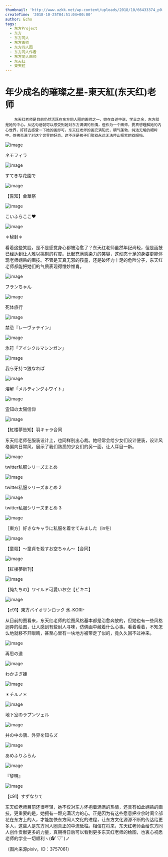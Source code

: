```yaml
---
thumbnail: 'http://www.uzkk.net/wp-content/uploads/2018/10/66433374_p0-825x510.jpg'
createTime: '2018-10-25T04:51:04+00:00'
author: Echo
tags:
  - 东方Project
  - 东方
  - 东方同人
  - 东方画师
  - 东方同人图
  - 东方同人作者
  - 东方同人画师
  - 东天红
  - 東天紅
---
```


# 年少成名的璀璨之星-東天紅(东天红)老师

		东天红老师是目前仍然活跃在东方同人圈的画师之一，她在自述中说，学业之余，东方就是她的中心。从这句话就可以感受到她对东方满满的热情，但作为一个画师，要真想理解她的内心世界，好好去感受一下她的画即可。东天红老师的画充满阳光，朝气蓬勃，纯洁无垢的眼眸中，仿佛充满了对这个世界的好奇，这不正是孩子们那双永远无法停止探索的双眼吗。

![image](http://www.uzkk.net/wp-content/uploads/2018/10/68321417_p0-1024x725.jpg)

ネモフィラ

![image](http://www.uzkk.net/wp-content/uploads/2018/10/66433374_p0-1024x851.jpg)

すてきな花園で

![image](http://www.uzkk.net/wp-content/uploads/2018/10/68514036_p0-1024x707.jpg)

【告知】金華祭

![image](http://www.uzkk.net/wp-content/uploads/2018/10/68915710_p0-1024x732.jpg)

こいふらここ♥

![image](http://www.uzkk.net/wp-content/uploads/2018/10/62045296_p0-732x1024.jpg)

＊秘封＊

看着这些笑脸，是不是感觉身心都被治愈了？东天红老师虽然年纪尚轻，但是画技已经达到让人难以挑剔的程度。比起充满感染力的笑容，这动态十足的身姿更能体现老师娴熟的画技。不管是天真无邪的孩童，还是破坏力十足的危险分子，东天红老师都能把她们的气质表现得惟妙惟肖。

![image](http://www.uzkk.net/wp-content/uploads/2018/10/34472028_p0.jpg)

フランちゃん

![image](http://www.uzkk.net/wp-content/uploads/2018/10/32154481_p0-1024x1024.jpg)

死体旅行

![image](http://www.uzkk.net/wp-content/uploads/2018/10/35456221_p0-751x1024.png)

禁忌『レーヴァテイン』

![image](http://www.uzkk.net/wp-content/uploads/2018/10/51640369_p0-726x1024.jpg)

氷符「アイシクルマシンガン」

![image](http://www.uzkk.net/wp-content/uploads/2018/10/64893078_p0-1024x639.jpg)

我ら牙持つ狼なれば

![image](http://www.uzkk.net/wp-content/uploads/2018/10/54007352_p0-731x1024.jpg)

溶解「メルティングホワイト」

![image](http://www.uzkk.net/wp-content/uploads/2018/10/31388880-1024x692.png)

霊知の太陽信仰

![image](http://www.uzkk.net/wp-content/uploads/2018/10/65465035_p0-1024x674.jpg)

【紅楼夢告知】羽キャラ合同

东天红老师在服装设计上，也同样别出心裁。她经常会给少女们设计便装，设计风格偏向日常风，展示了我们熟悉的少女们的另一面，让人耳目一新。

![image](http://www.uzkk.net/wp-content/uploads/2018/10/51690448_p0-1024x676.jpg)

twitter私服シリーズまとめ

![image](http://www.uzkk.net/wp-content/uploads/2018/10/58577284_p0-1024x669.jpg)

twitter私服シリーズまとめ 2

![image](http://www.uzkk.net/wp-content/uploads/2018/10/54715379_p0-1024x823.jpg)

twitter私服シリーズまとめ 3

![image](http://www.uzkk.net/wp-content/uploads/2018/10/60378418_p0-1024x965.jpg)

［東方］好きなキャラに私服を着せてみました（in冬）

![image](http://www.uzkk.net/wp-content/uploads/2018/10/62589879_p0-810x1024.jpg)

【童殺】～童貞を殺すお空ちゃん～【合同】

![image](http://www.uzkk.net/wp-content/uploads/2018/10/59166314_p0-755x1024.jpg)

【紅楼夢新刊】

![image](http://www.uzkk.net/wp-content/uploads/2018/10/64186736_p0-730x1024.jpg)

【俺たちの】ワイルド可愛いお空【ビキニ】

![image](http://www.uzkk.net/wp-content/uploads/2018/10/60559975_p0-1024x760.jpg)

【c91】東方バイオリンロック 氷-KORI-

从目前的图看来，东天红老师的绘图风格基本都是治愈奔放的，但她也有一些风格迥异的绘图，让人感到有些耐人寻味，仿佛画中藏着什么心事。看着看着，不知怎么地就移不开眼睛，甚至心里有一块地方被带走了似的，竟久久回不过神来。

![image](http://www.uzkk.net/wp-content/uploads/2018/10/39094445_p0-725x1024.jpg)

再思の道

![image](http://www.uzkk.net/wp-content/uploads/2018/10/40930901_p0-1024x908.jpg)

わかさぎ姫

![image](http://www.uzkk.net/wp-content/uploads/2018/10/48532302_p0-1024x708.jpg)

＊チルノ＊

![image](http://www.uzkk.net/wp-content/uploads/2018/10/59587734_p0-1024x732.jpg)

地下室のラプンツェル

![image](http://www.uzkk.net/wp-content/uploads/2018/10/59545161_p0-732x1024.jpg)

井の中の鴉、外界を知らズ

![image](http://www.uzkk.net/wp-content/uploads/2018/10/51016618_p0-1024x858.jpg)

あめふりふらん

![image](http://www.uzkk.net/wp-content/uploads/2018/10/68337094_p0-1024x738.jpg)

『黎明』

![image](http://www.uzkk.net/wp-content/uploads/2018/10/60491979_p0-1024x639.jpg)

【c91】すずなりて

东天红老师目前还很年轻，她不仅对东方怀抱着满满的热情，还具有如此娴熟的画技，更重要的是，她拥有一颗充满活力的心。正是因为有这些愿意把业余时间全部花在东方上的人，才能加快东方同人文化的进程，让东方文化源源不断的传达给更多人，这些人是东方同人圈真正的中流砥柱。相信在将来，东天红老师会给东方同人创作贡献更多的力量，真期待日后可以看到更多东天红老师的绘图，也衷心祝愿老师的学业一切顺利ヽ(✿ﾟ▽ﾟ)ノ

（图片来源pixiv，ID：3757061）
